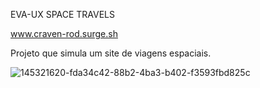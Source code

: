 EVA-UX SPACE TRAVELS

www.craven-rod.surge.sh

Projeto que simula um site de viagens espaciais.

![145321620-fda34c42-88b2-4ba3-b402-f3593fbd825c](https://user-images.githubusercontent.com/87208591/148417558-474ab6c8-a333-46c7-9f45-246579c36a7f.png)
